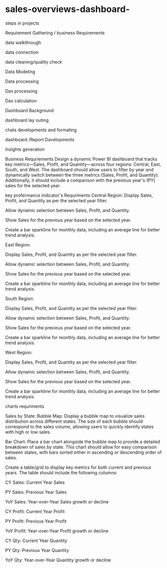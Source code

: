 # sales-overviews-dashboard-

steps in projects

Requirement Gathering / business Requirements

data walkthrough

data connection

data cleaning/quality check

Data Modeling

Data processing

Dax processing

Dax calculation 

Dashboard Background 

dashboard lay outing

chats developments and formating 

dashboard /Report Davelopments 

Insights generation 

Business Requriements 
Design a dynamic Power BI dashboard that tracks key metrics—Sales, Profit, and Quantity—across four regions: Central, East, South, and West. The dashboard should allow users to filter by year and dynamically switch between the three metrics (Sales, Profit, and Quantity). Additionally, it should include a comparison with the previous year's (PY) sales for the selected year.

key profermance indicator's Requriments
Central Region:
Display Sales, Profit, and Quantity as per the selected year filter.

Allow dynamic selection between Sales, Profit, and Quantity.

Show Sales for the previous year based on the selected year.

Create a bar sparkline for monthly data, including an average line for better trend analysis.

East Region:

Display Sales, Profit, and Quantity as per the selected year filter.

Allow dynamic selection between Sales, Profit, and Quantity.

Show Sales for the previous year based on the selected year.

Create a bar sparkline for monthly data, including an average line for better trend analysis.

South Region:

Display Sales, Profit, and Quantity as per the selected year filter.

Allow dynamic selection between Sales, Profit, and Quantity.

Show Sales for the previous year based on the selected year.

Create a bar sparkline for monthly data, including an average line for better trend analysis.

West Region:

Display Sales, Profit, and Quantity as per the selected year filter.

Allow dynamic selection between Sales, Profit, and Quantity.

Show Sales for the previous year based on the selected year.

Create a bar sparkline for monthly data, including an average line for better trend analysis

 charts requriments
 
 Sales by State:
Bubble Map: Display a bubble map to visualize sales distribution across different states. The size of each bubble should correspond to the sales volume, allowing users to quickly identify states with high or low sales.

Bar Chart: Place a bar chart alongside the bubble map to provide a detailed breakdown of sales by state. This chart should allow for easy comparison between states, with bars sorted either in ascending or descending order of sales.

Create a table/grid to display key metrics for both current and previous years. The table should include the following columns:

CY Sales: Current Year Sales

PY Sales: Previous Year Sales

YoY Sales: Year-over-Year Sales growth or decline

CY Profit: Current Year Profit

PY Profit: Previous Year Profit

YoY Profit: Year-over-Year Profit growth or decline

CY Qty: Current Year Quantity

PY Qty: Previous Year Quantity

YoY Qty: Year-over-Year Quantity growth or decline




